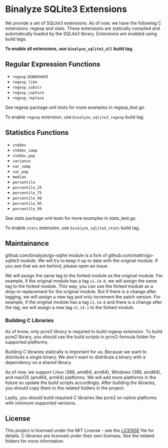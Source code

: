 # Binalyze SQLite3 Extensions

We provide a set of SQLite3 extensions. As of now, we have the following C extensions: regexp and stats. These extensions are statically compiled and automatically loaded by the SQLite3 library. Extensions are enabled using build tags.

**To enable all extensions, use `binalyze_sqlite3_all` build tag.**

## Regular Expression Functions
- `regexp` statement
- `regexp_like`
- `regexp_substr`
- `regexp_capture`
- `regexp_replace`

See regexp package unit tests for more examples in regexp_test.go.

To enable `regexp` extension, use `binalyze_sqlite3_regexp` build tag.

## Statistics Functions
- `stddev`
- `stddev_samp`
- `stddev_pop`
- `variance`
- `var_samp`
- `var_pop`
- `median`
- `percentile`
- `percentile_25`
- `percentile_75`
- `percentile_90`
- `percentile_95`
- `percentile_99`

See stats package unit tests for more examples in stats_test.go.

To enable `stats` extension, use `binalyze_sqlite3_stats` build tag.

## Maintainance

github.com/binalyze/go-sqlite module is a fork of github.com/mattn/go-sqlite3 module. We will try to keep it up to date with the original module. If you see that we are behind, please open an issue.

We will assign the same tag to the forked module as the original module. For example, if the original module has a tag `v1.14.0`, we will assign the same tag to the forked module. This way, you can use the forked module as a drop-in replacement for the original module. But if there is a change after tagging, we will assign a new tag and only increment the patch version. For example, if the original module has a tag `v1.14.0` and there is a change after the tag, we will assign a new tag `v1.14.1` to the forked module.

### Building C Libraries

As of know, only pcre2 library is required to build regexp extension. To build pcre2 library, you should use the build scripts in pcre2-formula folder for supported platforms.

Building C libraries statically is important for us. Because we want to distribute a single binary. We don't want to distribute a binary with a dependency on a shared library.

As of now, we support Linux (386, amd64, arm64), Windows (386, amd64), and macOS (amd64, arm64) platforms. We will add more platforms in the future so update the build scripts accordingly. After building the libraries, you should copy them to the related folders in the project.

Lastly, you should build required C libraries like pcre2 on native platforms with minimum supported versions.

## License

This project is licensed under the MIT License - see the [LICENSE](../LICENSE) file for details. C libraries are licensed under their own licenses. See the related folders for more information.
